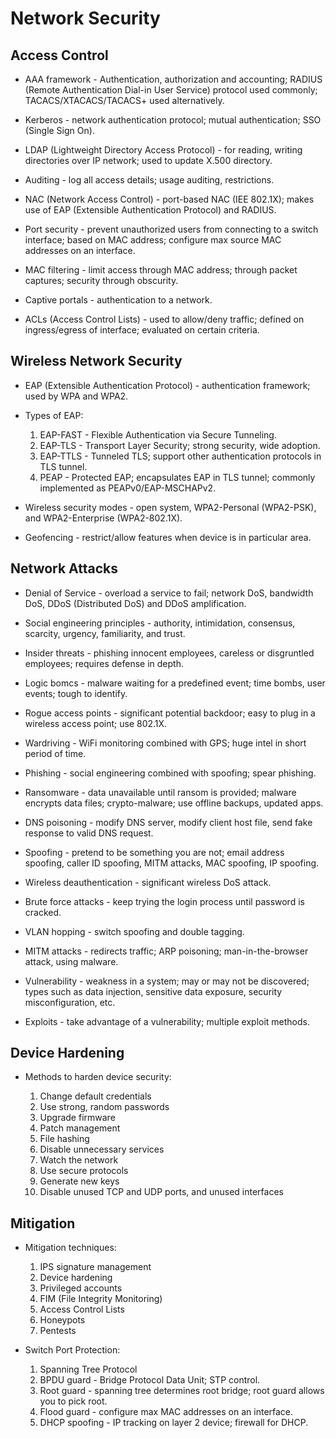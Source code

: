 # Network Security

## Access Control

* AAA framework - Authentication, authorization and accounting; RADIUS (Remote Authentication Dial-in User Service) protocol used commonly; TACACS/XTACACS/TACACS+ used alternatively.

* Kerberos - network authentication protocol; mutual authentication; SSO (Single Sign On).

* LDAP (Lightweight Directory Access Protocol) - for reading, writing directories over IP network; used to update X.500 directory.

* Auditing - log all access details; usage auditing, restrictions.

* NAC (Network Access Control) - port-based NAC (IEE 802.1X); makes use of EAP (Extensible Authentication Protocol) and RADIUS.

* Port security - prevent unauthorized users from connecting to a switch interface; based on MAC address; configure max source MAC addresses on an interface.

* MAC filtering - limit access through MAC address; through packet captures; security through obscurity.

* Captive portals - authentication to a network.

* ACLs (Access Control Lists) - used to allow/deny traffic; defined on ingress/egress of interface; evaluated on certain criteria.

## Wireless Network Security

* EAP (Extensible Authentication Protocol) - authentication framework; used by WPA and WPA2.

* Types of EAP:

    1. EAP-FAST - Flexible Authentication via Secure Tunneling.
    2. EAP-TLS - Transport Layer Security; strong security, wide adoption.
    3. EAP-TTLS - Tunneled TLS; support other authentication protocols in TLS tunnel.
    4. PEAP - Protected EAP; encapsulates EAP in TLS tunnel; commonly implemented as PEAPv0/EAP-MSCHAPv2.

* Wireless security modes - open system, WPA2-Personal (WPA2-PSK), and WPA2-Enterprise (WPA2-802.1X).

* Geofencing - restrict/allow features when device is in particular area.

## Network Attacks

* Denial of Service - overload a service to fail; network DoS, bandwidth DoS, DDoS (Distributed DoS) and DDoS amplification.

* Social engineering principles - authority, intimidation, consensus, scarcity, urgency, familiarity, and trust.

* Insider threats - phishing innocent employees, careless or disgruntled employees; requires defense in depth.

* Logic bomcs - malware waiting for a predefined event; time bombs, user events; tough to identify.

* Rogue access points - significant potential backdoor; easy to plug in a wireless access point; use 802.1X.

* Wardriving - WiFi monitoring combined with GPS; huge intel in short period of time.

* Phishing - social engineering combined with spoofing; spear phishing.

* Ransomware - data unavailable until ransom is provided; malware encrypts data files; crypto-malware; use offline backups, updated apps.

* DNS poisoning - modify DNS server, modify client host file, send fake response to valid DNS request.

* Spoofing - pretend to be something you are not; email address spoofing, caller ID spoofing, MITM attacks, MAC spoofing, IP spoofing.

* Wireless deauthentication - significant wireless DoS attack.

* Brute force attacks - keep trying the login process until password is cracked.

* VLAN hopping - switch spoofing and double tagging.

* MITM attacks - redirects traffic; ARP poisoning; man-in-the-browser attack, using malware.

* Vulnerability - weakness in a system; may or may not be discovered; types such as data injection, sensitive data exposure, security misconfiguration, etc.

* Exploits - take advantage of a vulnerability; multiple exploit methods.

## Device Hardening

* Methods to harden device security:

    1. Change default credentials
    2. Use strong, random passwords
    3. Upgrade firmware
    4. Patch management
    5. File hashing
    6. Disable unnecessary services
    7. Watch the network
    8. Use secure protocols
    9. Generate new keys
    10. Disable unused TCP and UDP ports, and unused interfaces

## Mitigation

* Mitigation techniques:

    1. IPS signature management
    2. Device hardening
    3. Privileged accounts
    4. FIM (File Integrity Monitoring)
    5. Access Control Lists
    6. Honeypots
    7. Pentests

* Switch Port Protection:

    1. Spanning Tree Protocol
    2. BPDU guard  - Bridge Protocol Data Unit; STP control.
    3. Root guard - spanning tree determines root bridge; root guard allows you to pick root.
    4. Flood guard - configure max MAC addresses on an interface.
    5. DHCP spoofing - IP tracking on layer 2 device; firewall for DHCP.

